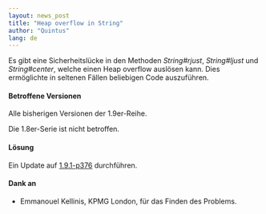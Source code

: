 ```yaml
---
layout: news_post
title: "Heap overflow in String"
author: "Quintus"
lang: de
---
```


Es gibt eine Sicherheitslücke in den Methoden *String#rjust*,
*String#ljust* und *String#center*, welche einen Heap overflow auslösen
kann. Dies ermöglichte in seltenen Fällen beliebigen Code auszuführen.

#### Betroffene Versionen

Alle bisherigen Versionen der 1.9er-Reihe.

Die 1.8er-Serie ist nicht betroffen.

#### Lösung

Ein Update auf [1.9.1-p376][1] durchführen.

#### Dank an

* Emmanouel Kellinis, KPMG London, für das Finden des Problems.



[1]: ftp://ftp.ruby-lang.org/pub/ruby/1.9/ruby-1.9.1-p376.tar.bz2
